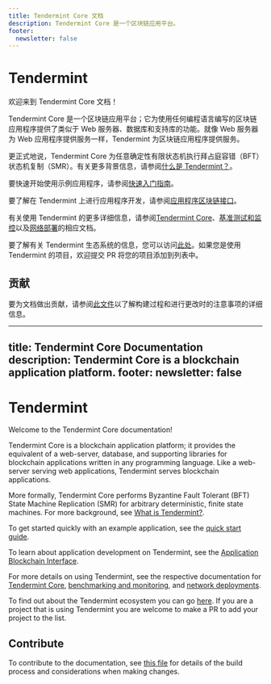 ```yaml
---
title: Tendermint Core 文档
description: Tendermint Core 是一个区块链应用平台。
footer:
  newsletter: false
---
```


# Tendermint

欢迎来到 Tendermint Core 文档！

Tendermint Core 是一个区块链应用平台；它为使用任何编程语言编写的区块链应用程序提供了类似于 Web 服务器、数据库和支持库的功能。就像 Web 服务器为 Web 应用程序提供服务一样，Tendermint 为区块链应用程序提供服务。

更正式地说，Tendermint Core 为任意确定性有限状态机执行拜占庭容错（BFT）状态机复制（SMR）。有关更多背景信息，请参阅[什么是 Tendermint？](introduction/what-is-tendermint.md)。

要快速开始使用示例应用程序，请参阅[快速入门指南](introduction/quick-start.md)。

要了解在 Tendermint 上进行应用程序开发，请参阅[应用程序区块链接口](https://github.com/tendermint/tendermint/tree/v0.34.x/spec/abci)。

有关使用 Tendermint 的更多详细信息，请参阅[Tendermint Core](tendermint-core/)、[基准测试和监控](tools/)以及[网络部署](networks/)的相应文档。

要了解有关 Tendermint 生态系统的信息，您可以访问[此处](https://github.com/tendermint/awesome#ecosystem)。如果您是使用 Tendermint 的项目，欢迎提交 PR 将您的项目添加到列表中。

## 贡献

要为文档做出贡献，请参阅[此文件](https://github.com/tendermint/tendermint/blob/main/docs/DOCS_README.md)以了解构建过程和进行更改时的注意事项的详细信息。


---
title: Tendermint Core Documentation
description: Tendermint Core is a blockchain application platform.
footer:
  newsletter: false
---

# Tendermint

Welcome to the Tendermint Core documentation!

Tendermint Core is a blockchain application platform; it provides the equivalent
of a web-server, database, and supporting libraries for blockchain applications
written in any programming language. Like a web-server serving web applications,
Tendermint serves blockchain applications.

More formally, Tendermint Core performs Byzantine Fault Tolerant (BFT) State
Machine Replication (SMR) for arbitrary deterministic, finite state machines.
For more background, see [What is
Tendermint?](introduction/what-is-tendermint.md).

To get started quickly with an example application, see the [quick start
guide](introduction/quick-start.md).

To learn about application development on Tendermint, see the [Application
Blockchain
Interface](https://github.com/tendermint/tendermint/tree/v0.34.x/spec/abci).

For more details on using Tendermint, see the respective documentation for
[Tendermint Core](tendermint-core/), [benchmarking and monitoring](tools/), and
[network deployments](networks/).

To find out about the Tendermint ecosystem you can go
[here](https://github.com/tendermint/awesome#ecosystem). If you are a project
that is using Tendermint you are welcome to make a PR to add your project to the
list.

## Contribute

To contribute to the documentation, see [this
file](https://github.com/tendermint/tendermint/blob/main/docs/DOCS_README.md)
for details of the build process and considerations when making changes.
